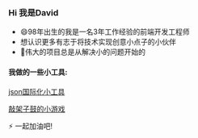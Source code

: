### Hi 我是David
- 😄98年出生的我是一名3年工作经验的前端开发工程师
- 想认识更多有志于将技术实现创意小点子的小伙伴
- 🤔伟大的项目总是从解决小的问题开始的
#### 我做的一些小工具:
 [json国际化小工具](https://david-xia001.github.io/JSON-internationalization/)

 [敲架子鼓的小游戏](https://david-xia001.github.io/Drum-kit/)
 
 ⚡ 一起加油吧!
<!--
**David-XIa001/David-XIa001** is a ✨ _special_ ✨ repository because its `README.md` (this file) appears on your GitHub profile.

Here are some ideas to get you started:

- 🔭 I’m currently working on ...
- 🌱 I’m currently learning ...
- 👯 I’m looking to collaborate on ...
- 🤔 I’m looking for help with ...
- 💬 Ask me about ...
- 📫 How to reach me: ...
- 😄 Pronouns: ...
- ⚡ Fun fact: ...
-->

